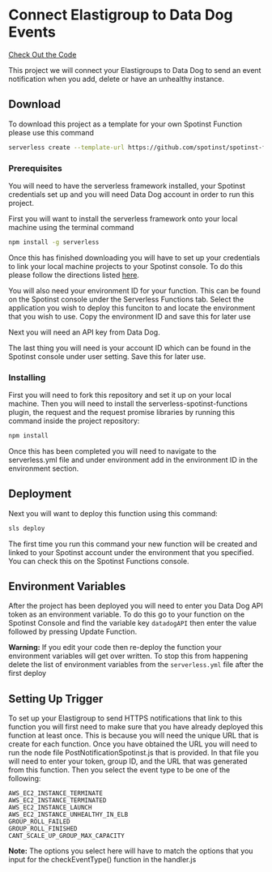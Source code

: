 # Connect Elastigroup to Data Dog Events

[Check Out the Code](https://github.com/spotinst/spotinst-functions-examples/tree/master/node-datadog-event)

This project we will connect your Elastigroups to Data Dog to send an event notification when you add, delete or have an unhealthy instance.

## Download

To download this project as a template for your own Spotinst Function please use this command

```bash
serverless create --template-url https://github.com/spotinst/spotinst-functions-examples/tree/master/node-datadog-event
```

### Prerequisites

You will need to have the serverless framework installed, your Spotinst credentials set up and you will need Data Dog account in order to run this project. 

First you will want to install the serverless framework onto your local machine using the terminal command

```bash
npm install -g serverless
```

Once this has finished downloading you will have to set up your credentials to link your local machine projects to your Spotinst console. To do this please follow the directions listed [here](https://serverless.com/framework/docs/providers/spotinst/guide/credentials/).

You will also need your environment ID for your function. This can be found on the Spotinst console under the Serverless Functions tab. Select the application you wish to deploy this funciton to and locate the environment that you wish to use. Copy the environment ID and save this for later use

Next you will need an API key from Data Dog. 

The last thing you will need is your account ID which can be found in the Spotinst console under user setting. Save this for later use. 

### Installing

First you will need to fork this repository and set it up on your local machine. Then you will need to install the serverless-spotinst-functions plugin, the request and the request promise libraries by running this command inside the project repository:

```bash
npm install
```

Once this has been completed you will need to navigate to the serverless.yml file and under environment add in the environment ID in the environment section.

## Deployment

Next you will want to deploy this function using this command:

```bash
sls deploy
```

The first time you run this command your new function will be created and linked to your Spotinst account under the environment that you specified. You can check this on the Spotinst Functions console. 

## Environment Variables

After the project has been deployed you will need to enter you Data Dog API token as an environment variable. To do this go to your function on the Spotinst Console and find the variable key `datadogAPI` then enter the value followed by pressing Update Function.

**Warning:** If you edit your code then re-deploy the function your environment variables will get over written. To stop this from happening delete the list of environment variables from the `serverless.yml` file after the first deploy

## Setting Up Trigger

To set up your Elastigroup to send HTTPS notifications that link to this function you will first need to make sure that you have already deployed this function at least once. This is because you will need the unique URL that is create for each function. Once you have obtained the URL you will need to run the node file PostNotificationSpotinst.js that is provided. In that file you will need to enter your token, group ID, and the URL that was generated from this function. Then you select the event type to be one of the following:

```
AWS_EC2_INSTANCE_TERMINATE 
AWS_EC2_INSTANCE_TERMINATED 
AWS_EC2_INSTANCE_LAUNCH 
AWS_EC2_INSTANCE_UNHEALTHY_IN_ELB 
GROUP_ROLL_FAILED 
GROUP_ROLL_FINISHED 
CANT_SCALE_UP_GROUP_MAX_CAPACITY
```  

**Note:** The options you select here will have to match the options that you input for the checkEventType() function in the handler.js



